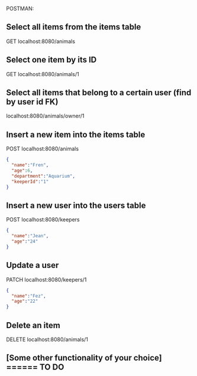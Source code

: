 POSTMAN:


## Select all items from the items table
GET localhost:8080/animals


## Select one item by its ID
GET localhost:8080/animals/1


## Select all items that belong to a certain user (find by user id FK)
localhost:8080/animals/owner/1


## Insert a new item into the items table
POST localhost:8080/animals
``` json
{
  "name":"Fren",
  "age":6,
  "department":"Aquarium",
  "keeperId":"1"
}
```


## Insert a new user into the users table
POST localhost:8080/keepers
``` json
{
  "name":"Jean",
  "age":"24"
}
```


## Update a user
PATCH localhost:8080/keepers/1
``` json
{
  "name":"Fez",
  "age":"22"
}
```


## Delete an item
DELETE localhost:8080/animals/1


## [Some other functionality of your choice] ====== TO DO
